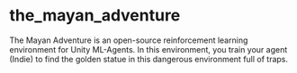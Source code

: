 # the_mayan_adventure
The Mayan Adventure is an open-source reinforcement learning environment for Unity ML-Agents.  In this environment, you train your agent (Indie) to find the golden statue in this dangerous environment full of traps.
